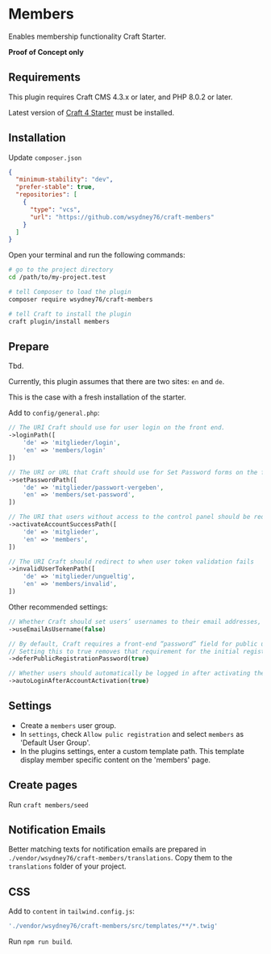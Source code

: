 # Members

Enables membership functionality Craft Starter.

__Proof of Concept only__

## Requirements

This plugin requires Craft CMS 4.3.x or later, and PHP 8.0.2 or later.

Latest version of [Craft 4 Starter](https://github.com/wsydney76/craft4-ddev-starter) must be installed.

## Installation

Update `composer.json`

```json
{
  "minimum-stability": "dev",
  "prefer-stable": true,
  "repositories": [
    {
      "type": "vcs",
      "url": "https://github.com/wsydney76/craft-members"
    }
  ]
}
```

Open your terminal and run the following commands:


```bash
# go to the project directory
cd /path/to/my-project.test

# tell Composer to load the plugin
composer require wsydney76/craft-members

# tell Craft to install the plugin
craft plugin/install members
```

## Prepare

Tbd.

Currently, this plugin assumes that there are two sites: `en` and `de`.

This is the case with a fresh installation of the starter.

Add to `config/general.php`:

```php
// The URI Craft should use for user login on the front end.
->loginPath([
    'de' => 'mitglieder/login',
    'en' => 'members/login'
])

// The URI or URL that Craft should use for Set Password forms on the front end.
->setPasswordPath([
    'de' => 'mitglieder/passwort-vergeben',
    'en' => 'members/set-password',
])

// The URI that users without access to the control panel should be redirected to after activating their account.
->activateAccountSuccessPath([
    'de' => 'mitglieder',
    'en' => 'members',
])

// The URI Craft should redirect to when user token validation fails
->invalidUserTokenPath([
    'de' => 'mitglieder/ungueltig',
    'en' => 'members/invalid',
])
```

Other recommended settings: 

```php
// Whether Craft should set users’ usernames to their email addresses, rather than let them set their username separately.
->useEmailAsUsername(false)

// By default, Craft requires a front-end “password” field for public user registrations.
// Setting this to true removes that requirement for the initial registration form.
->deferPublicRegistrationPassword(true)

// Whether users should automatically be logged in after activating their account or resetting their password.
->autoLoginAfterAccountActivation(true)
```

## Settings

* Create a `members` user group.
* In `settings`, check `Allow pulic registration` and select  `members` as 'Default User Group'.
* In the plugins settings, enter a custom template path. This template display member specific content on the 'members' page.

## Create pages

Run `craft members/seed`

## Notification Emails

Better matching texts for notification emails are prepared in  `./vendor/wsydney76/craft-members/translations`. Copy them to the `translations` folder of your project.

## CSS

Add to `content` in `tailwind.config.js`:

```javascript
'./vendor/wsydney76/craft-members/src/templates/**/*.twig'
```

Run `npm run build`.
